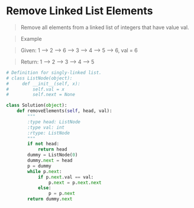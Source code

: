 # Remove Linked List Elements

> Remove all elements from a linked list of integers that have value val.

> Example

> Given: 1 --> 2 --> 6 --> 3 --> 4 --> 5 --> 6, val = 6

> Return: 1 --> 2 --> 3 --> 4 --> 5

```Python
# Definition for singly-linked list.
# class ListNode(object):
#     def __init__(self, x):
#         self.val = x
#         self.next = None

class Solution(object):
    def removeElements(self, head, val):
        """
        :type head: ListNode
        :type val: int
        :rtype: ListNode
        """
        if not head:
            return head
        dummy = ListNode(0)
        dummy.next = head
        p = dummy
        while p.next:
            if p.next.val == val:
                p.next = p.next.next
            else:
                p = p.next
        return dummy.next
```
